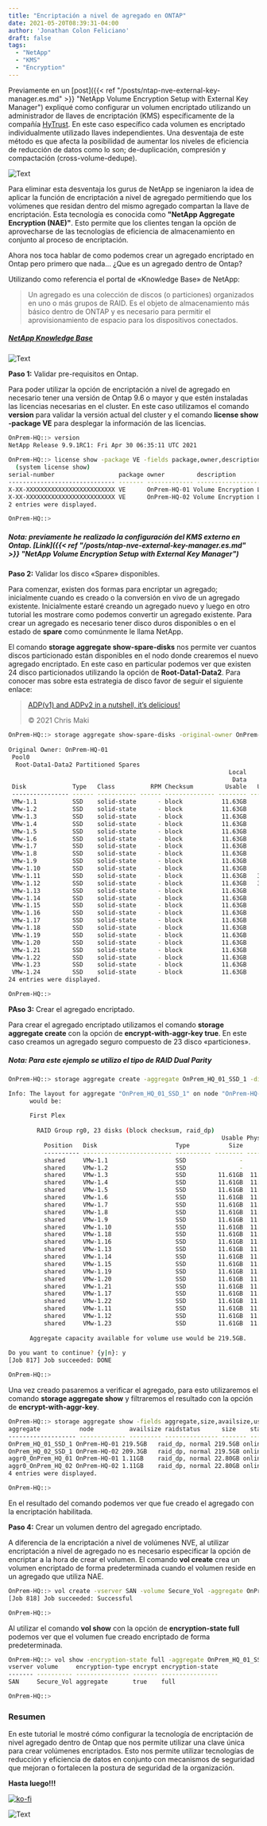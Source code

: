 ```yaml
---
title: "Encriptación a nivel de agregado en ONTAP"
date: 2021-05-20T08:39:31-04:00
author: 'Jonathan Colon Feliciano'
draft: false
tags:
  - "NetApp"
  - "KMS"
  - "Encryption"
---
```


Previamente en un [post]({{< ref "/posts/ntap-nve-external-key-manager.es.md" >}} "NetApp Volume Encryption Setup with External Key Manager") expliqué como configurar un volumen encriptado utilizando un administrador de llaves de encriptación (KMS) específicamente de la compañía [HyTrust](https://www.hytrust.com/products/keycontrol/). En este caso específico cada volumen es encriptado individualmente utilizado llaves independientes. Una desventaja de este método es que afecta la posibilidad de aumentar los niveles de eficiencia de reducción de datos como lo son; de-duplicación, compresión y compactación (cross-volume-dedupe).

![Text](/img/NVE-vs-NAE.webp#center)

Para eliminar esta desventaja los gurus de NetApp se ingeniaron la idea de aplicar la función de encriptación a nivel de agregado permitiendo que los volúmenes que residan dentro del mismo agregado compartan la llave de encriptación. Esta tecnología es conocida como **"NetApp Aggregate Encryption (NAE)"**. Esto permite que los clientes tengan la opción de aprovecharse de las tecnologías de eficiencia de almacenamiento en conjunto al proceso de encriptación.

Ahora nos toca hablar de como podemos crear un agregado encriptado en Ontap pero primero que nada… ¿Que es un agregado dentro de Ontap?

Utilizando como referencia el portal de «Knowledge Base» de NetApp:

> Un agregado es una colección de discos (o particiones) organizados en uno o más grupos de RAID. Es el objeto de almacenamiento más básico dentro de ONTAP y es necesario para permitir el aprovisionamiento de espacio para los dispositivos conectados.

##### [NetApp Knowledge Base](https://kb.netapp.com/Advice_and_Troubleshooting/Data_Storage_Software/ONTAP_OS/What_is_an_aggregate%3F)

![Text](/img/2021-05-20_21-21-1024x746.webp#center)

**Paso 1:** Validar pre-requisitos en Ontap.

Para poder utilizar la opción de encriptación a nivel de agregado en necesario tener una versión de Ontap 9.6 o mayor y que estén instaladas las licencias necesarias en el cluster. En este caso utilizamos el comando **version** para validar la versión actual del cluster y el comando **license show -package VE** para desplegar la información de las licencias.

```bash
OnPrem-HQ::> version
NetApp Release 9.9.1RC1: Fri Apr 30 06:35:11 UTC 2021
 
OnPrem-HQ::> license show -package VE -fields package,owner,description,type  
  (system license show)
serial-number                  package owner         description               type    
------------------------------ ------- ------------- ------------------------- ------- 
X-XX-XXXXXXXXXXXXXXXXXXXXXXXXX VE      OnPrem-HQ-01 Volume Encryption License license 
X-XX-XXXXXXXXXXXXXXXXXXXXXXXXX VE      OnPrem-HQ-02 Volume Encryption License license 
2 entries were displayed.

OnPrem-HQ::> 
```

##### Nota: previamente he realizado la configuración del KMS externo en Ontap. [Link]({{< ref "/posts/ntap-nve-external-key-manager.es.md" >}} "NetApp Volume Encryption Setup with External Key Manager")

**Paso 2:** Validar los disco «Spare» disponibles.

Para comenzar, existen dos formas para encriptar un agregado; inicialmente cuando es creado o la conversión en vivo de un agregado existente. Inicialmente estaré creando un agregado nuevo y luego en otro tutorial les mostrare como podemos convertir un agregado existente. Para crear un agregado es necesario tener disco duros disponibles o en el estado de **spare** como comúnmente le llama NetApp.

El comando **storage aggregate show-spare-disks** nos permite ver cuantos discos particionado están disponibles en el nodo donde crearemos el nuevo agregado encriptado. En este caso en particular podemos ver que existen 24 disco particionados utilizando la opción de **Root-Data1-Data2**. Para conocer mas sobre esta estrategia de disco favor de seguir el siguiente enlace:

> [ADP(v1) and ADPv2 in a nutshell, it’s delicious!](https://blog.iops.ca/2016/11/10/adpv1-and-adpv2-in-a-nutshell-its-delicious/)
>
> © 2021 Chris Maki

```bash
OnPrem-HQ::> storage aggregate show-spare-disks -original-owner OnPrem-HQ-01 
                                                                      
Original Owner: OnPrem-HQ-01
 Pool0
  Root-Data1-Data2 Partitioned Spares
                                                              Local    Local
                                                               Data     Root Physical
 Disk             Type   Class          RPM Checksum         Usable   Usable     Size Status
 ---------------- ------ ----------- ------ -------------- -------- -------- -------- --------
 VMw-1.1          SSD    solid-state      - block           11.63GB       0B  26.67GB zeroed
 VMw-1.2          SSD    solid-state      - block           11.63GB       0B  26.67GB zeroed
 VMw-1.3          SSD    solid-state      - block           11.63GB       0B  26.67GB zeroed
 VMw-1.4          SSD    solid-state      - block           11.63GB       0B  26.67GB zeroed
 VMw-1.5          SSD    solid-state      - block           11.63GB       0B  26.67GB zeroed
 VMw-1.6          SSD    solid-state      - block           11.63GB       0B  26.67GB zeroed
 VMw-1.7          SSD    solid-state      - block           11.63GB       0B  26.67GB zeroed
 VMw-1.8          SSD    solid-state      - block           11.63GB       0B  26.67GB zeroed
 VMw-1.9          SSD    solid-state      - block           11.63GB       0B  26.67GB zeroed
 VMw-1.10         SSD    solid-state      - block           11.63GB       0B  26.67GB zeroed
 VMw-1.11         SSD    solid-state      - block           11.63GB   3.35GB  26.67GB zeroed
 VMw-1.12         SSD    solid-state      - block           11.63GB   3.35GB  26.67GB zeroed
 VMw-1.13         SSD    solid-state      - block           11.63GB       0B  26.67GB zeroed
 VMw-1.14         SSD    solid-state      - block           11.63GB       0B  26.67GB zeroed
 VMw-1.15         SSD    solid-state      - block           11.63GB       0B  26.67GB zeroed
 VMw-1.16         SSD    solid-state      - block           11.63GB       0B  26.67GB zeroed
 VMw-1.17         SSD    solid-state      - block           11.63GB       0B  26.67GB zeroed
 VMw-1.18         SSD    solid-state      - block           11.63GB       0B  26.67GB zeroed
 VMw-1.19         SSD    solid-state      - block           11.63GB       0B  26.67GB zeroed
 VMw-1.20         SSD    solid-state      - block           11.63GB       0B  26.67GB zeroed
 VMw-1.21         SSD    solid-state      - block           11.63GB       0B  26.67GB zeroed
 VMw-1.22         SSD    solid-state      - block           11.63GB       0B  26.67GB zeroed
 VMw-1.23         SSD    solid-state      - block           11.63GB       0B  26.67GB zeroed
 VMw-1.24         SSD    solid-state      - block           11.63GB       0B  26.67GB zeroed
24 entries were displayed.

OnPrem-HQ::> 
```

**PAso 3:** Crear el agregado encriptado.

Para crear el agregado encriptado utilizamos el comando **storage aggregate create** con la opción de **encrypt-with-aggr-key true**. En este caso creamos un agregado seguro compuesto de 23 disco «particiones».

##### Nota: Para este ejemplo se utilizo el tipo de RAID **Dual Parity**

```bash
OnPrem-HQ::> storage aggregate create -aggregate OnPrem_HQ_01_SSD_1 -diskcount 23 -node OnPrem-HQ-01 -raidtype raid_dp -encrypt-with-aggr-key true 

Info: The layout for aggregate "OnPrem_HQ_01_SSD_1" on node "OnPrem-HQ-01"
      would be:
      
      First Plex
      
        RAID Group rg0, 23 disks (block checksum, raid_dp)
                                                            Usable Physical
          Position   Disk                      Type           Size     Size
          ---------- ------------------------- ---------- -------- --------
          shared     VMw-1.1                   SSD               -        -
          shared     VMw-1.2                   SSD               -        -
          shared     VMw-1.3                   SSD         11.61GB  11.64GB
          shared     VMw-1.4                   SSD         11.61GB  11.64GB
          shared     VMw-1.5                   SSD         11.61GB  11.64GB
          shared     VMw-1.6                   SSD         11.61GB  11.64GB
          shared     VMw-1.7                   SSD         11.61GB  11.64GB
          shared     VMw-1.8                   SSD         11.61GB  11.64GB
          shared     VMw-1.9                   SSD         11.61GB  11.64GB
          shared     VMw-1.10                  SSD         11.61GB  11.64GB
          shared     VMw-1.18                  SSD         11.61GB  11.64GB
          shared     VMw-1.16                  SSD         11.61GB  11.64GB
          shared     VMw-1.13                  SSD         11.61GB  11.64GB
          shared     VMw-1.14                  SSD         11.61GB  11.64GB
          shared     VMw-1.15                  SSD         11.61GB  11.64GB
          shared     VMw-1.19                  SSD         11.61GB  11.64GB
          shared     VMw-1.20                  SSD         11.61GB  11.64GB
          shared     VMw-1.21                  SSD         11.61GB  11.64GB
          shared     VMw-1.17                  SSD         11.61GB  11.64GB
          shared     VMw-1.22                  SSD         11.61GB  11.64GB
          shared     VMw-1.11                  SSD         11.61GB  11.64GB
          shared     VMw-1.12                  SSD         11.61GB  11.64GB
          shared     VMw-1.23                  SSD         11.61GB  11.64GB
      
      Aggregate capacity available for volume use would be 219.5GB.
      
Do you want to continue? {y|n}: y
[Job 817] Job succeeded: DONE                                                  

OnPrem-HQ::>
```

Una vez creado pasaremos a verificar el agregado, para esto utilizaremos el comando **storage aggregate show** y filtraremos el resultado con la opción de **encrypt-with-aggr-key**.

```bash
OnPrem-HQ::> storage aggregate show -fields aggregate,size,availsize,usedsize,state,node,raidstatus,encrypt-with-aggr-key 
aggregate           node          availsize raidstatus      size    state  usedsize encrypt-with-aggr-key 
------------------- ------------- --------- --------------- ------- ------ -------- --------------------- 
OnPrem_HQ_01_SSD_1 OnPrem-HQ-01 219.5GB   raid_dp, normal 219.5GB online 480KB    true                  
OnPrem_HQ_02_SSD_1 OnPrem-HQ-02 209.3GB   raid_dp, normal 219.5GB online 10.12GB  false                 
aggr0_OnPrem_HQ_01 OnPrem-HQ-01 1.11GB    raid_dp, normal 22.80GB online 21.69GB  false                 
aggr0_OnPrem_HQ_02 OnPrem-HQ-02 1.11GB    raid_dp, normal 22.80GB online 21.69GB  false                 
4 entries were displayed.

OnPrem-HQ::> 
```

En el resultado del comando podemos ver que fue creado el agregado con la encriptación habilitada.

**Paso 4:** Crear un volumen dentro del agregado encriptado.

A diferencia de la encriptación a nivel de volúmenes NVE, al utilizar encriptación a nivel de agregado no es necesario especificar la opción de encriptar a la hora de crear el volumen. El comando **vol create** crea un volumen encriptado de forma predeterminada cuando el volumen reside en un agregado que utiliza NAE.

```bash
OnPrem-HQ::> vol create -vserver SAN -volume Secure_Vol -aggregate OnPrem_HQ_01_SSD_1 -size 10GB -space-guarantee none 
[Job 818] Job succeeded: Successful                                            

OnPrem-HQ::>
```

Al utilizar el comando **vol show** con la opción de **encryption-state full** podemos ver que el volumen fue creado encriptado de forma predeterminada.

```bash
OnPrem-HQ::> vol show -encryption-state full -aggregate OnPrem_HQ_01_SSD_1 -fields Vserver,Volume,encrypt,encryption-type,encryption-state 
vserver volume     encryption-type encrypt encryption-state 
------- ---------- --------------- ------- ---------------- 
SAN     Secure_Vol aggregate       true    full             

OnPrem-HQ::>
```

### Resumen

En este tutorial le mostré cómo configurar la tecnología de encriptación de nivel agregado dentro de Ontap que nos permite utilizar una clave única para crear volúmenes encriptados. Esto nos permite utilizar tecnologías de reducción y eficiencia de datos en conjunto con mecanismos de seguridad que mejoran o fortalecen la postura de seguridad de la organización.

**Hasta luego!!!**

[![ko-fi](https://ko-fi.com/img/githubbutton_sm.svg)](https://ko-fi.com/F1F8DEV80)

![Text](/img/hasta-luego-5937ba.webp#center)
